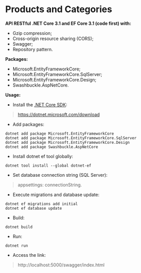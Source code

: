 # Products and Categories

**API RESTful .NET Core 3.1 and EF Core 3.1 (code first) with:**
- Gzip compression;
- Cross-origin resource sharing (CORS);
- Swagger;
- Repository pattern.

**Packages:**
- Microsoft.EntityFrameworkCore;
- Microsoft.EntityFrameworkCore.SqlServer;
- Microsoft.EntityFrameworkCore.Design;
- Swashbuckle.AspNetCore.

**Usage:**
- Install the [.NET Core SDK](https://dotnet.microsoft.com/download):
> https://dotnet.microsoft.com/download
- Add packages:
```
dotnet add package Microsoft.EntityFrameworkCore
dotnet add package Microsoft.EntityFrameworkCore.SqlServer
dotnet add package Microsoft.EntityFrameworkCore.Design
dotnet add package Swashbuckle.AspNetCore
```
- Install dotnet ef tool globally:
```
dotnet tool install --global dotnet-ef
```
- Set database connection string (SQL Server): 
> appsettings: connectionString.
- Execute migrations and database update:
```
dotnet ef migrations add initial
dotnet ef database update
```
- Build:
```
dotnet build
```
- Run:
```
dotnet run
```
- Access the link:
> http://localhost:5000/swagger/index.html
